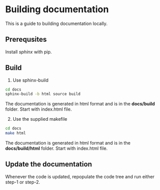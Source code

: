 # Building documentation 

This is a guide to building documentation locally.

## Prerequsites

Install *sphinx* with pip.

## Build
1. Use sphinx-build

```bash
cd docs
sphinx-build -b html source build
```
The documentation is generated in html format and is in the **docs/build**
folder. Start with index.html file.

2. Use the supplied makefile

```bash
cd docs
make html 
```
The documentation is generated in html format and is in the **docs/build/html**
folder. Start with index.html file.

## Update the documentation

Whenever the code is updated, repopulate the code tree and run either step-1 or step-2.
